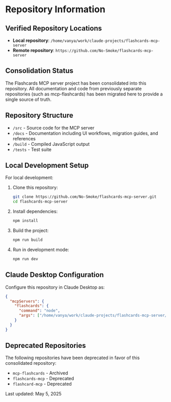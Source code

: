# Repository Information

## Verified Repository Locations

- **Local repository**: `/home/vanya/work/claude-projects/flashcards-mcp-server`
- **Remote repository**: `https://github.com/No-Smoke/flashcards-mcp-server`

## Consolidation Status

The Flashcards MCP server project has been consolidated into this repository. All documentation and code from previously separate repositories (such as mcp-flashcards) has been migrated here to provide a single source of truth.

## Repository Structure

- `/src` - Source code for the MCP server
- `/docs` - Documentation including UI workflows, migration guides, and references
- `/build` - Compiled JavaScript output
- `/tests` - Test suite

## Local Development Setup

For local development:

1. Clone this repository:
   ```bash
   git clone https://github.com/No-Smoke/flashcards-mcp-server.git
   cd flashcards-mcp-server
   ```

2. Install dependencies:
   ```bash
   npm install
   ```

3. Build the project:
   ```bash
   npm run build
   ```

4. Run in development mode:
   ```bash
   npm run dev
   ```

## Claude Desktop Configuration

Configure this repository in Claude Desktop as:

```json
{
  "mcpServers": {
    "flashcards": {
      "command": "node",
      "args": ["/home/vanya/work/claude-projects/flashcards-mcp-server/build/src/index.js"]
    }
  }
}
```

## Deprecated Repositories

The following repositories have been deprecated in favor of this consolidated repository:

- `mcp-flashcards` - Archived
- `flashcards-mcp` - Deprecated
- `flashcard-mcp` - Deprecated

Last updated: May 5, 2025